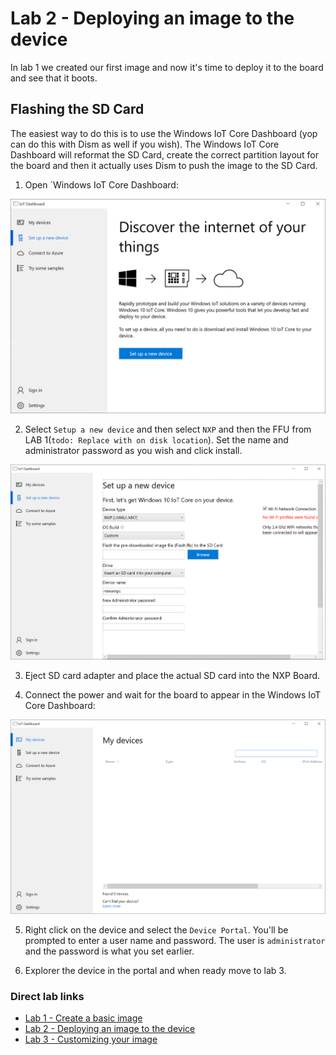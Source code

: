 # Lab 2 - Deploying an image to the device

In lab 1 we created our first image and now it's time to deploy it to the board and see that it boots.

## Flashing the SD Card

The easiest way to do this is to use the Windows IoT Core Dashboard (yop can do this with Dism as well if you wish). The Windows IoT Core Dashboard will reformat the SD Card, create the correct partition layout for the board and then it actually uses Dism to push the image to the SD Card.

1. Open `Windows IoT Core Dashboard:

![Windows IoT Core Dashboard](coredashboard1.png)

2. Select `Setup a new device` and then select `NXP` and then the FFU from LAB 1(`todo: Replace with on disk location`). Set the name and administrator password as you wish and click install.

![Setup new device](coredashboard2.png)

3. Eject SD card adapter and place the actual SD card into the NXP Board.

4. Connect the power and wait for the board to appear in the Windows IoT Core Dashboard:

![It lives!](coredashboard3.png)

5. Right click on the device and select the `Device Portal`. You'll be prompted to enter a user name and password. The user is `administrator` and the password is what you set earlier.

6. Explorer the device in the portal and when ready move to lab 3.

### Direct lab links
- [Lab 1 - Create a basic image](Labs\Lab1.md)
- [Lab 2 - Deploying an image to the device](Labs\Lab2.md)
- [Lab 3 - Customizing your image](Labs\Lab3.md)
